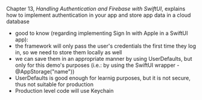 Chapter 13, *Handling Authentication and Firebase with SwiftUI*, explains how to implement authentication in your app and store app data in a cloud database

- good to know (regarding implementing Sign In with Apple in a SwiftUI app):
- the framework will only pass the user's credentials the first time they log in, so we need to store them locally as well
- we can save them in an appropriate manner by using UserDefaults, but only for this demo's purposes (i.e.: by using the SwiftUI wrapper - @AppStorage("name"))
- UserDefaults is good enough for learnig purposes, but it is not secure, thus not suitable for production
- Production level code will use Keychain

